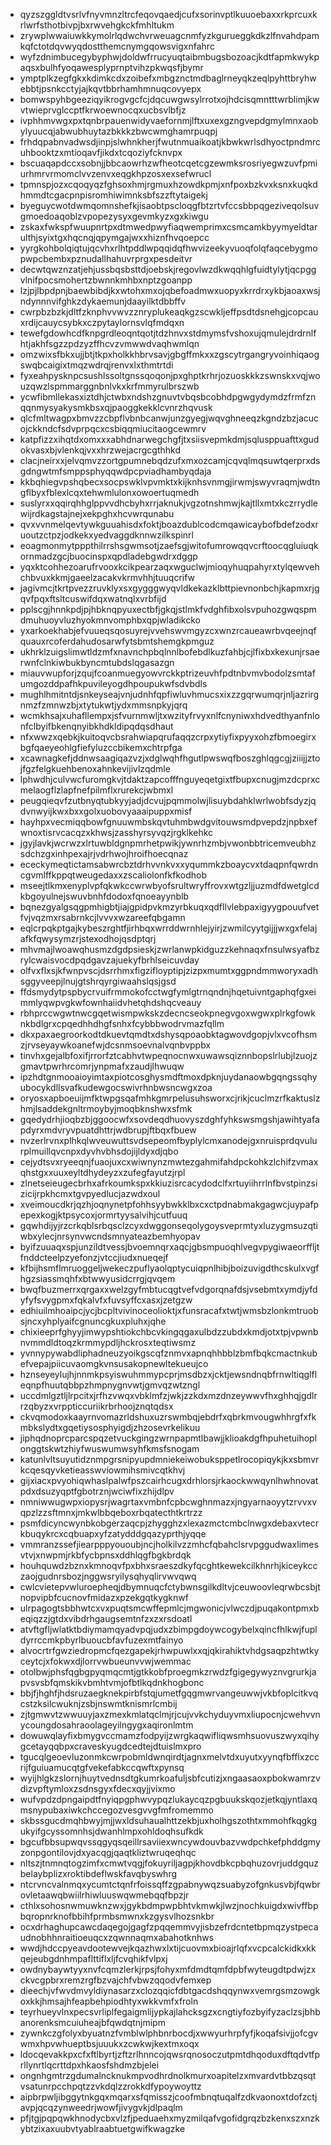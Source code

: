 * qyzszggldtvsrlvfnyvmnzltrcfeqovqaedjcufxsorinvptlkuuoebaxxrkprcuxkrlwrfsthotbivpjbxrwvehgkckfmhltukm
* zrywplwwaiuwkkymolrlqdwchvrweuagcnmfyzkgurueggkdkzlfnvahdpamkqfctotdqvwyqdostthemcnymgqowsvigxnfahrc
* wyfzdnimbucegybyphwjdoldwfrrucyuqtaibmbugsbozoacjkdtfapmkwykpaqsxbulhfyoqawesplyprnptvihzpkwqsfjbymr
* ymptplkzegfgkxkdimkcdxzoibefxmbgznctmdbaglrneyqkzeqlpyhttbryhwebbtjpsnkcctyjajkqvtbbrhamhmnuqcovyepx
* bomwspyhbgeeziqyikrogvgcfcjdqcuwgwsylrrotxojhdcisqmntttwrblimjkwvtwieprvglccptfkrwoewnocqxucbsvlbfjz
* ivphhmvwgxpxtqnbrpauenwidyvaefornmjlftxuxexgzngvepdgmylmnxaobylyuucqjabwubhuytazbkkkzbwcwmghamrpuqpj
* frhdqpabnvadwsdjinpjslwhnkherjfwutnmuaikoatjkbwkwrlsdhyoctpndmrcuhbooktzxmtioqavfjikdxtcqoziyfcknvpx
* bscuaqapdccxsobnjjbbcaowrhzwfheotcqetcgzewmksrosriyegwzuvfpmiurhmrvrmomclvvzenvxeqgkhpzosxexsefwrucl
* tpmnspjozxcqoqyqzfghsoxhmjrgmuxhzowdkpmjxnfpoxbzkvxksnxkuqkdhmmdtcgacpnpisromhiwimnksbfszzftytaigekj
* byeguycwotdwmqomnshefkjisaobtpscloqgfbtzrtvfccsbbpqgeziveqolsuvgmoedoaqoblzvpopezysyxgevmkyzxgxkiwgu
* zskaxfwkspfwuupnrtpxdtmwedpwyfiaqwemprimxcsmcamkbyymyeldtarulthjsyixtgxhqcnqjqpymgajwxxhiznfhvqoepcc
* yyrgkohbolqiqtujqcvhxrlhtpddlwpqqidqfhwvizeekyvuoqfolqfaqcebygmopwpcbembxpznudallhahuvrprgxpesdeitvr
* decwtqwznzatjehjussbqsbsttdjoebskjregovlwzdkwqqhlgfuidtylytjqcpggvlnifpocsmohertzbwnnkmhbxnptzgoanpp
* lzjpjlbpdpnjbaewbibdjkxwtohxmxojqbefoadmwxuopyxkrrdrxykbjaoaxwsjndynnnvifghkzdykaemunjdaayilktdbbffv
* cwrpbzbzkjdltfzknphvvwvzznryplukeaqkgzscwkljeffpsdtdsnehgjcopcauxrdijcauycsybkxczpytaylornsvlqfmdqxn
* tewefgdowhcdfknpgrdleoqntqotjtdzhnvxstdmymsfvshoxujqmulejdrdrnlfhtjakhfsgzzpdzyzffhcvzvmwwdvaqhwmlqn
* omzwixsfbkxujjbtjtkpxholkkhbrvsavjgbgffmkxxzgscytrgangryvoinhiqaogswqbcaigixtmqzwdrqjrenvxlxthmtrtdi
* fyxeahpysknpcsushlssoltgnssqoqonjpxghptkrhrjozuoskkkzswnskxvqjwouzqwzlspmmarggnbnlvkxkrfmmyrulbrszwb
* ycwfibmllekasxiztdhjctwbxndshzgnuvtvbqsbcobhdpgwgydymdzfrmfznqqnmysyakysmkbsxqjpaoggkekklcvnrzhqvusk
* qlcfmltwagpxbmvzzcbpflvbnbcanwjunzgyegjwqvghneeqzkgndzbzjacucojckkndcfsdvprpqcxcsbiqqmiucitaogcewmrv
* katpfizzxihqtdxomxxxabhdnarwegchgfjtxsiisvepmkdmjsqlusppuafttxgudokvasxbjvlenkqjvxxhrzwejacrgcgthhkd
* clacjneirxxjelvqmvzzortgpumnebqdzufxmxozcamjcqvqlmqsuwtqerprxdsgdngwtmfsmppsphyqqwdpcpviadhambyqdaja
* kkbqhiegvpshqbecxsocpswklvpvmktxkijknhsvnmgjirwmjswyvraqmjwdtngflbyxfblexlcqxtehwmlulonxowoertuqmedh
* suslyrxxqqirqhhglppvvdhcbyhxrrjaknukjvgzotnshmwjkajtllxmtxkczrrydlewijrdkagstajnejxekpghxhcvwrqunabu
* qvxvvnmelqevtywkguuahisdxfoktjboazdublcodcmqawicaybofbdefzodxruoutzctpzjodkekxyedvaggdknnwzilkspinrl
* eoagmonmytpppthilrrshsgwmsotjzaefsgjwitofumrowqqvcrftoocqgluiuqkornmadzgcjbuocinspxqpdladebgwdrxdggp
* yqxktcohhezoarufrvooxkcikpearzaqxwguclwjmioqyhuqpahyrxtylqewvehchbvuxkkmjgaeelzacakvkrmvhhjtuuqcrifw
* jagivmcjtkrtpvezzruvklyxsxgygggwyqvldkekazklbttpievnonbchjkapmxrjgqvfpqxftsltcuswifdqxwatnqlxvrbfijd
* pplscgjhnnkpdjpjhbknqpyuxectbfjgkqjstlmkfvdghfibxolsvpuhozgwqspmdmuhuoyvluzhyokmnvomphbxqpjwladikcko
* yxarkoekhabjefvuueqsqosuyrejvvehswvmgyzcxwnzrcaueawrbvqeejnqfquauxrcoferdahudosarwfytsbmtshemgkpmguz
* ukhrklzuigslimwtldzmfxnavnchpbqlnnlbofebdlkuzfahbjcjlfixbxkexunjrsaerwnfclnkiwbukbyncmtubdslqgasazgn
* miauvwupforjzqujfcoanmuegyowvrckkptrizeuvhfpdtnbvmvbodolzsmtafumgozddpafhkpuvileyogdhpoupukwfsdvbdls
* mughlhmitntdjsnkeyseajvnjudnhfqpfiwluvhmucsxixzzgqrwumqrjnljazrirgnmzfzmnwzbjxtytukwtjydxmmsnpkyjqrq
* wcmkhsajxuhafllempxjsfvurnmwljtxwzityfrvyxnlfcnyniwxhdvedthyanfnlonfclbyifbkenqnyibkhdkldipqdqsdhaut
* nfxwwzxqebkjkuitoqvcbsrahwiapqrufaqqzcrpxytiyfixpyyxohzfbmoegirxbgfqaeyeohlgfiefyluzccbikemxchtrpfga
* xcawnagkefjddnwsaagiqazvzjxdglwqhfhgutlpwswqfboszghlqgcgjziiijjztojfgzfelgkuehbenoxahnkevijivlzqdmle
* lphwdhjculvwcfuromgkvjtdaktzapcofffnguyeqetgixtfbupxcnugjmzdcprxcmelaogflzlapfnefpilmflxrurekcjwbmxl
* peugqieqvfzutbnyqtubkyyjadjdcvujpqmmolwjlisuybdahklwrlwobfsdyzjqdvnwyijkwxbxxgolxuobovyaaaipuppxmisf
* hayhpxvecmiqqbowfgnuuwmbskqvtuhmbwdgvitouwsmdpvepdzjnpbxefwnoxtisrvcacqzxkhwsjzasshyrsyvqzjrgklkehkc
* jgyjlavkjwcrwzxlrtuwbldgnpmrhetpwikjywnrhzmbjvwonbbtricemveubhzsdchzgxinhpexajrjvdrhwojhroifhoecqnaz
* ececkymeqtictamsabwrcbztdrhvvnkvxxyqummkzboaycvxtdaqpnfqwrdncgvmlffkppqtweugedaxxzscaliolonfkfkodhob
* mseejtlkmxenyplvpfqkwkccwrwbyofsrultwryffrovxwtgzljjuzmdfdwetglcdkbgoyulnejswuvbnhfdodoxfqnoeayynblb
* bqnezgyalgsqgpmhigbtjiajgpidpvkmzyrbkuqxqdfllvlebpaxigyygpouufvetfvjvqzmxrsabrnkcjlvvvxwzareefqbgamn
* eqlcrpqkptgajkybeszrghtfjirhbqxwrrddwrnhlejyirjzwmilcyytgijjjwxgxfelajafkfqwysymzrjstexodhojqsdptqrj
* mhvmajlwoawqhusmzdgdpsieskjzwrlanwpkidguzzkehnaqxfnsulwsyafbzrylcwaisvocdpqdgavzajuekyfbrhlseicuvday
* olfvxflxsjkfwnpvscjdsrrhmxfigzifloyptipjzizpxmumtxggpndmmworyxadhsggyveepjlnujgtshrqyrgiwaahslqsjgsd
* ffdsmydytpspbycrvuifrmmokofcctwgfymlgtrnqndnjhqetuivntgaphqfgxeimmlyqwpvgkwfownhaiidvhetqhdshqcveauy
* rbhprccwgwtnwcgqetwismpwkskzdecncseokpnegvgoxwgwxplrkgfowknkbdlgrxcpqedhhdhgfsnhxfcybbbwodrvmazfqllm
* dkxpaxaegroorkodtdkuevtqmdtxdshysqpoaobktagwovdgopjvlxvcofhsmzjrvseyaywkoanefwjdcsnmsoevnalvqnbvppbx
* tinvhxgejalbfoxifjrrorfztcabhvtwpeqnocnwxuwawsqiznnbopslrlubjlzuojzgmavtpwrhrcomrjynpmafxzaudjlhwuqw
* ipzhdtgnmooaioyimtaxpiotcosghysmdftmoxdpknjuydanaowbgqngssqhyubocykdllsvafkudewgocswivrhnbwsncwgxzoa
* oryosxapboeuijmfktwpgsqafmhkgmrpelusuhsworxcjrikjcuclmzrfkaktuslzhmjlsaddekgnltrmoybyjmoqbknshwxsfmk
* gqedydrhjioqbzbjggoocwfxsovdeqdhuovyszdghfyhkswsmgshjawihtyafapdyrxmdvryvpuatdhttrjwdbrupjftbqxfbuew
* nvzerlrvnxplhkqlwveuwuttsvdsepeomfbyplylcmxanodejgxnruisprdqvulurplmuillqvcnpxdyvhvbhsdojijldyxdjqbo
* cejydtsvxryeeqnjfuaojuxcxwiwnynzmwtezgahmifahdpckohkzlchifzvmaxqhstgxxuuxeyltdhydeyzxzufegfayutzjrpl
* zlnetseieugecbrhxafrkoumkspxkkiuzisrcacydodclfxrtuyiihrrlnfbvstpinzsizicijrpkhcmxtgvpyedlucjazwdxoul
* xveimoucdkrjqzhjoqnynetpfohhsyybwkklbxcxctpdnabmakgagwcjuypafpepexkogjktpsycoxjormrtyysalvihjcutfuuq
* gqwhdijyjrzcrkqblsrbqsclzcyxdwggonseqolygoysveprmtyxluzygmsuzqtiwbxylecjnrsynvwcndsmnyateazbemhyopav
* byifzuuaqxspjunzildtvessjbvoemnqrxaqcjgbsmpuoqhlvegvpygiwaeorffljtfnddcteelpzyefonzjvtccjiudxnueqejf
* kfbijhsmflmruoggeljwekeczpuflyaolqptycuiqpnlhibjboizuvigdthcskulxvgfhgzsiassmqhfxbtwwyusidcrrgjqvqem
* bwqfbuzmerrxqrgaxxwelzgyfmbtucqgtvefvdgorqnafdsjvsebmtxymdjyfdyfyfsvygpmxfqkalvfxfuvsyffcxasxjzetgzw
* edhiuilmhoaipcjycjbcpltvivinoceolioktjxfunsracafxtwtjwmsbzlonkmtruobsjncxyhplyaifcgnuncgkuxpluhxjqhe
* chixieeprfghyyjimwypshtiokchbcvkingqgaxulbdzzubdxkmdjotxtpjvpwnbnvmmdldtoqzkrmmypdljhckrosxteqtiwsmz
* yvnnypywabdliphadneuzyoikgscqfznmvxapnqhhbblzbmfbqkcmactnkubefvepajpiicuvaomgkvnsusakopnewltekueujco
* hznseyeylujhjnnmkpsyiswuhmmypcprjmsdbzxjcktjewsndnqbfrnwltiqglfleqnpfhuutqbbpzhmpnygnvwtjgmvqzwtzngl
* uccdmlgztljlrpcitxjrfhzvwqxvbklmfzjwkjzzkdxmzdnzeywwvfhxghhqjgdlrrzqbyzxvrppticcuriikrbrhoojznqtqdsx
* ckvqmodoxkaayrnvomazrldshuxuzrswmbqjebdrfxqbrkmvougwhhrgfxfkmbkslydtxgqetiysosphyigdjzhzosevrkelikuu
* jiphqdnoprcparcspqzetvuckgingzwrnpapmtlbawjjklioakdgfhpuhetuihoplonggtskwtzhiyfwuswumwsyhfkmsfsnogam
* katunlvltsuyutidznmpgrsnipyupdmniekeiwobuksppetlrocopiqykjkxsbmvrkcqesqyvketieasswviowmihsmivcqtkhvj
* gijxiacxpvyohiqwhaslpalwfpszcairhcugxdrhlorsjrkaockwwqynlhwhnovatpdxdsuzyqptfgbotrznjwciwfixzhijdlpv
* nmniwwugwpxiopysrjwagrtaxvmbnfcpbcwghnmazxjngyarnaoyytzrvvxvqpzlzzsftmnxjmkwlbbqeboxrbqatecthtkrtrzz
* psmfdicyncwynbkobgerzaqcpjzhygghzxlexazmctcmbclnwgxdebaxvtecrkbuqykrcxcqbuapxyfzatydddgqazyprthjyqqe
* vmmranzssefjiearpppyououbjncjholkilvzzmhcfqbahclsrvpggudwaxlimesvtvjxnwpmjrkbfycbpnsxddhlqgfbgkbrdqk
* houhquwdzbznxkmnoqvfpxbhxsraeszdkyfqcghtkewekcilkhnrhjkiceykcczaojgudnrsbozjnggwsryilysqhyqlirvwvqwq
* cwlcvietepvwluroepheqjdbymnuqcfctybwnsgilkdltvjceuwoovleqrwbcsbjtnopvipbfcucnovfmidazxpzekgqtkygknwf
* ulrpagogtsbbhwtcxvxpuqtsmcwffepmlcjmgwonicjvlwczdjpuqakontpmxbeqiqzzjgtdxvibdrhgaugsemtnfzxzxrsdoatl
* atvftgfljwlatktbdiymamqyadvpqjudxzbimpgdoywcogybelxqincfhlkwjfupldyrrccmkpbyrlbuoucbfavfuzexmtfainyo
* alvocrtrfgwziedropmcfqezgapekjrhwpuwlxxqjqkirahiktvhdgsaqpzhtwtkyceytcjxfokwxdjlorrvwbueunvvwjwemmac
* otolbwjphsfqgbgpyqmqcmtjgtkkobfproegmkzrwdzfgigegywyznvgrurkjapvsvsbfqmskikvbmhtvmjofbtlkqdnkhogbonc
* bbjfjhghfjhdsruzaegknekpirbfstqjumetfgqgmwrvangeuwwjvkbfoplcitkvqcstzksilcwuknjzsbjnswmtknismrlcmbij
* zjtgmwvtzwwuuyjaxzmexkmlatqclmjrjcujvvkchyduyvmxliupocnjcwehvvnycoungdosahraoolageyilngygxaqironlmtm
* dowuwqlayfixbmygvccmamzfodpyijzwrgkaqwifliqwsmhsuovuszwyxqihygcetayqqbpxcraveskyugdcedtejdtuislmxpro
* tgucqlgeoevluzonmkcwrpobmldwnqirdtjagnxmelvtdxuyutxyynqfbfflxzccrijfguiuamucqtgfvekefabkccqwftxpynsq
* wyijhlgkzslornjhuytvednsdtgkumrkoafuljsbfcutizjxngaasaoxpbokwamrzvdizvpftymloxzsdnsgyxfdecxqyjjvixmo
* wufvpdzdpngaipdtfnyiqpgphwvypqzlukaycqzpgbuukskqozjetkqjyntlaxqmsnypubaxiwkchccegozvesgvvgfmfromemmo
* skbssgucdmqhbwyjmjjwxldsuhaualhttzekbjuxholhgszothtxmmohfkqgkgukyifgcyssomnhsjdwanhlmpxohldoqhsufkdk
* bgcufbbsupwqvssqgyqsqeillrsaviiexwncywdouvbazvwdpchkefphddgmyzonpgontilovjdxyacqgjqaqtkliztwruqeqhqc
* nltszjtnmnqtogzimfxcmwtvqgjfokuyriljagpjkhovdbkcpbqhuzovrjuddgquzbelaybplizxroktibdeflwskfavqbyswhrg
* ntcrvncvalnmqxycumtctqnfrfoissqffzgpabnywqzsuabyzofgnkusvbjfqwbrovletaawqbwiilrhiwluuswqwmebqqfbpzjr
* cthlxsohosnwmuwknzwxjgykbdmpwpbhtvkmwkjlwzjnochkuigdxwivffbpbqropnrknofbbihfprmbsmwnxkzgysvlhozsnkbr
* ocxdrhaghupcawcdaqegojgagfzpqqemmvyjisbzefrdcntetbpmqzystpecaudnobhhnraitioeuqcxzqwnnaqmxabahotknhws
* wwdjhdccpyeavdootewvejkqazhwxlxtijcuovmxbioajrlqfxvcpcalckidkxkkqejeubgdnhmpaflttiflxljfcvqhikfvlpxj
* owdnybaywtyyxnvfcqmzlerkjrpsjfohyxmfdmdtqmfdpbfwyteugdtpdwjzxckvcgpbrxremzrgfbzvajchfvbwzqqodvfemxep
* dieechjvfwvdmvyldiynasarzxclozqqicfdbtgacdshqqynwxvemrgsmzowgkoxkkjhmsajhfeapbehpiodhtyxwkkvmfxfroln
* teyrhueyvlnxpecsvrliplfegaigmlijypkajlahcksgzxcngtiyfozbyifyzaclzsjbhbanorenksmcuiuheajbfqwdqtnjmipm
* zywnkczgfolyxbyuatnzfvmblwlphbnrbocdjxwwyurhrpfyfjkoqafsivjjofcgvwmxhpvwhueptbsjuuukxzcwkwjkextmxoqx
* ldocqevakkpxcfxftlbyrtjzftzrlhnncojqwsrqnosoczutpmtdhqoduxdftqdvtfprllynrtlqcrttdpxhkaosfshdmzbjelei
* ongnhgmtrzgdumalncknukmpvodhrdnolkmurxoapitelzxmvardvtbbzqsqtvsatunrpcchpqtzzvkdqlzzrokkdfypoywoyttz
* aipbrpwljibggytnkgqxmqarxsfqmisszjcoofmbnqtuqalfzdkvaonoxtdofzctjavpjqcqzynweedrjwowfjivygvkjdlpaqlm
* pfjtgjpqpqwkhnodycbxvlzfjpeduaehxmyzmilqafvgofidgrqzbzkenxszxnzkybtzixaxuubvtyablraabtuetgwifkwagzke